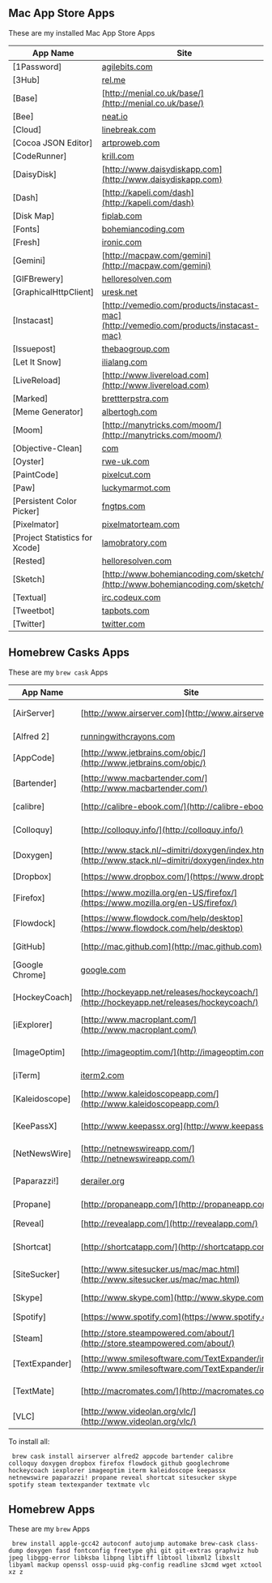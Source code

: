 

## Mac App Store Apps

These are my installed Mac App Store Apps

| App Name  | Site | 
|-----------|------|
|[1Password]|[agilebits.com](http://agilebits.com)|
|[3Hub]|[rel.me](http://rel.me)|
|[Base]|[http://menial.co.uk/base/](http://menial.co.uk/base/)|
|[Bee]|[neat.io](http://neat.io)|
|[Cloud]|[linebreak.com](http://linebreak.com)|
|[Cocoa JSON Editor]|[artproweb.com](http://artproweb.com)|
|[CodeRunner]|[krill.com](http://krill.com)|
|[DaisyDisk]|[http://www.daisydiskapp.com](http://www.daisydiskapp.com)|
|[Dash]|[http://kapeli.com/dash](http://kapeli.com/dash)|
|[Disk Map]|[fiplab.com](http://fiplab.com)|
|[Fonts]|[bohemiancoding.com](http://bohemiancoding.com)|
|[Fresh]|[ironic.com](http://ironic.com)|
|[Gemini]|[http://macpaw.com/gemini](http://macpaw.com/gemini)|
|[GIFBrewery]|[helloresolven.com](http://helloresolven.com)|
|[GraphicalHttpClient]|[uresk.net](http://uresk.net)|
|[Instacast]|[http://vemedio.com/products/instacast-mac](http://vemedio.com/products/instacast-mac)|
|[Issuepost]|[thebaogroup.com](http://thebaogroup.com)|
|[Let It Snow]|[ilialang.com](http://ilialang.com)|
|[LiveReload]|[http://www.livereload.com](http://www.livereload.com)|
|[Marked]|[brettterpstra.com](http://brettterpstra.com)|
|[Meme Generator]|[albertogh.com](http://albertogh.com)|
|[Moom]|[http://manytricks.com/moom/](http://manytricks.com/moom/)|
|[Objective-Clean]|[com](http://com)|
|[Oyster]|[rwe-uk.com](http://rwe-uk.com)|
|[PaintCode]|[pixelcut.com](http://pixelcut.com)|
|[Paw]|[luckymarmot.com](http://luckymarmot.com)|
|[Persistent Color Picker]|[fngtps.com](http://fngtps.com)|
|[Pixelmator]|[pixelmatorteam.com](http://pixelmatorteam.com)|
|[Project Statistics for Xcode]|[lamobratory.com](http://lamobratory.com)|
|[Rested]|[helloresolven.com](http://helloresolven.com)|
|[Sketch]|[http://www.bohemiancoding.com/sketch/](http://www.bohemiancoding.com/sketch/)|
|[Textual]|[irc.codeux.com](http://irc.codeux.com)|
|[Tweetbot]|[tapbots.com](http://tapbots.com)|
|[Twitter]|[twitter.com](http://twitter.com)|


## Homebrew Casks Apps

These are my `brew cask` Apps

| App Name | Site | Install | 
|----------|------|---------|
|[AirServer]|[http://www.airserver.com](http://www.airserver.com)|`brew cask info airserver`|
|[Alfred 2]|[runningwithcrayons.com](http://runningwithcrayons.com)|`brew cask info alfred2`|
|[AppCode]|[http://www.jetbrains.com/objc/](http://www.jetbrains.com/objc/)|`brew cask info appcode`|
|[Bartender]|[http://www.macbartender.com/](http://www.macbartender.com/)|`brew cask info bartender`|
|[calibre]|[http://calibre-ebook.com/](http://calibre-ebook.com/)|`brew cask info calibre`|
|[Colloquy]|[http://colloquy.info/](http://colloquy.info/)|`brew cask info colloquy`|
|[Doxygen]|[http://www.stack.nl/~dimitri/doxygen/index.html](http://www.stack.nl/~dimitri/doxygen/index.html)|`brew cask info doxygen`|
|[Dropbox]|[https://www.dropbox.com/](https://www.dropbox.com/)|`brew cask info dropbox`|
|[Firefox]|[https://www.mozilla.org/en-US/firefox/](https://www.mozilla.org/en-US/firefox/)|`brew cask info firefox`|
|[Flowdock]|[https://www.flowdock.com/help/desktop](https://www.flowdock.com/help/desktop)|`brew cask info flowdock`|
|[GitHub]|[http://mac.github.com](http://mac.github.com)|`brew cask info github`|
|[Google Chrome]|[google.com](http://google.com)|`brew cask info googlechrome`|
|[HockeyCoach]|[http://hockeyapp.net/releases/hockeycoach/](http://hockeyapp.net/releases/hockeycoach/)|`brew cask info hockeycoach`|
|[iExplorer]|[http://www.macroplant.com/](http://www.macroplant.com/)|`brew cask info iexplorer`|
|[ImageOptim]|[http://imageoptim.com/](http://imageoptim.com/)|`brew cask info imageoptim`|
|[iTerm]|[iterm2.com](http://iterm2.com/)|`brew cask info iterm`|
|[Kaleidoscope]|[http://www.kaleidoscopeapp.com/](http://www.kaleidoscopeapp.com/)|`brew cask info kaleidoscope`|
|[KeePassX]|[http://www.keepassx.org](http://www.keepassx.org)|`brew cask info keepassx`|
|[NetNewsWire]|[http://netnewswireapp.com/](http://netnewswireapp.com/)|`brew cask info netnewswire`|
|[Paparazzi!]|[derailer.org](http://derailer.org)|`brew cask info paparazzi!`|
|[Propane]|[http://propaneapp.com/](http://propaneapp.com/)|`brew cask info propane`|
|[Reveal]|[http://revealapp.com/](http://revealapp.com/)|`brew cask info reveal`|
|[Shortcat]|[http://shortcatapp.com/](http://shortcatapp.com/)|`brew cask info shortcat`|
|[SiteSucker]|[http://www.sitesucker.us/mac/mac.html](http://www.sitesucker.us/mac/mac.html)|`brew cask info sitesucker`|
|[Skype]|[http://www.skype.com](http://www.skype.com)|`brew cask info skype`|
|[Spotify]|[https://www.spotify.com](https://www.spotify.com)|`brew cask info spotify`|
|[Steam]|[http://store.steampowered.com/about/](http://store.steampowered.com/about/)|`brew cask info steam`|
|[TextExpander]|[http://www.smilesoftware.com/TextExpander/index.html](http://www.smilesoftware.com/TextExpander/index.html)|`brew cask info textexpander`|
|[TextMate]|[http://macromates.com/](http://macromates.com/)|`brew cask info textmate`|
|[VLC]|[http://www.videolan.org/vlc/](http://www.videolan.org/vlc/)|`brew cask info vlc`|

To install all:

```
 brew cask install airserver alfred2 appcode bartender calibre colloquy doxygen dropbox firefox flowdock github googlechrome hockeycoach iexplorer imageoptim iterm kaleidoscope keepassx netnewswire paparazzi! propane reveal shortcat sitesucker skype spotify steam textexpander textmate vlc

```


## Homebrew Apps

These are my `brew` Apps

```
 brew install apple-gcc42 autoconf autojump automake brew-cask class-dump doxygen fasd fontconfig freetype ghi git git-extras graphviz hub jpeg libgpg-error libksba libpng libtiff libtool libxml2 libxslt libyaml mackup openssl ossp-uuid pkg-config readline s3cmd wget xctool xz z

```
